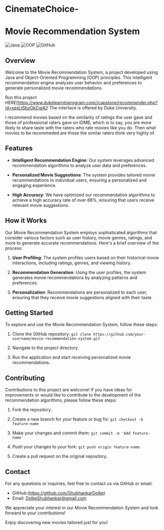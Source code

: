 # CinemateChoice-

# Movie Recommendation System

![Java](https://img.shields.io/badge/Java-Programming-orange)
![OOP](https://img.shields.io/badge/OOP-Principles-blue)
![GitHub](https://img.shields.io/badge/GitHub-Repository-green)

## Overview

Welcome to the Movie Recommendation System, a project developed using Java and Object-Oriented Programming (OOP) principles. This intelligent recommendation engine analyzes user behavior and preferences to generate personalized movie recommendations.

Run this project HERE[https://www.dukelearntoprogram.com//capstone/recommender.php?id=xqsLtSbzOkCgjA]!
The interface is offered by Duke University.

I recommend movies based on the similarity of ratings the user gave and those of professional raters gave on IDMB, which is to say, you are more likely to share taste with the raters who rate movies like you do. Then what movies to be recommeded are those the similar raters think very highly of.

## Features

- **Intelligent Recommendation Engine**: Our system leverages advanced recommendation algorithms to analyze user data and preferences.

- **Personalized Movie Suggestions**: The system provides tailored movie recommendations to individual users, ensuring a personalized and engaging experience.

- **High Accuracy**: We have optimized our recommendation algorithms to achieve a high accuracy rate of over 88%, ensuring that users receive relevant movie suggestions.

## How it Works

Our Movie Recommendation System employs sophisticated algorithms that consider various factors such as user history, movie genres, ratings, and more to generate accurate recommendations. Here's a brief overview of the process:

1. **User Profiling**: The system profiles users based on their historical movie interactions, including ratings, genres, and viewing history.

2. **Recommendation Generation**: Using the user profiles, the system generates movie recommendations by analyzing patterns and preferences.

3. **Personalization**: Recommendations are personalized to each user, ensuring that they receive movie suggestions aligned with their taste.

## Getting Started

To explore and use the Movie Recommendation System, follow these steps:

1. Clone the GitHub repository: `git clone https://github.com/your-username/movie-recommendation-system.git`

2. Navigate to the project directory.

3. Run the application and start receiving personalized movie recommendations.

## Contributing

Contributions to this project are welcome! If you have ideas for improvements or would like to contribute to the development of the recommendation algorithms, please follow these steps:

1. Fork the repository.

2. Create a new branch for your feature or bug fix: `git checkout -b feature-name`

3. Make your changes and commit them: `git commit -m 'Add feature-name'`

4. Push your changes to your fork: `git push origin feature-name`

5. Create a pull request on the original repository.


## Contact

For any questions or inquiries, feel free to contact us via GitHub or email:

- GitHub:(https://github.com/ShubhankarDolke)
- Email: DolkeShubhankar@gmail.com

We appreciate your interest in our Movie Recommendation System and look forward to your contributions!

Enjoy discovering new movies tailored just for you!
